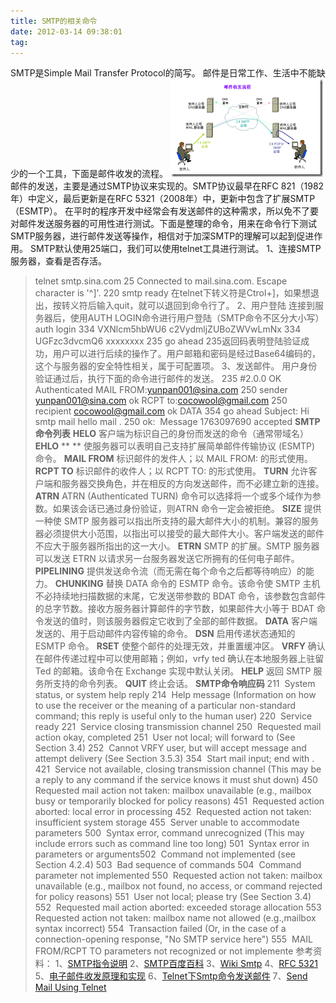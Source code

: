 ```yaml
---
title: SMTP的相关命令
date: 2012-03-14 09:38:01
tag: 
---
```


SMTP是Simple Mail Transfer Protocol的简写。
邮件是日常工作、生活中不能缺少的一个工具，下面是邮件收发的流程。
[![](./20120314-smtp-command/201203140938068432.png)](http://images.cnblogs.com/cnblogs_com/cocowool/201203/201203140938066513.png)
邮件的发送，主要是通过SMTP协议来实现的。SMTP协议最早在RFC 821（1982年）中定义，最后更新是在RFC 5321（2008年）中，更新中包含了扩展SMTP（ESMTP）。
在平时的程序开发中经常会有发送邮件的这种需求，所以免不了要对邮件发送服务器的可用性进行测试。下面是整理的命令，用来在命令行下测试SMTP服务器，进行邮件发送等操作，相信对于加深SMTP的理解可以起到促进作用。
SMTP默认使用25端口，我们可以使用telnet工具进行测试。
1、连接SMTP服务器，查看是否存活。

>telnet smtp.sina.com 25
>Connected to mail.sina.com.
>Escape character is '^]'.
>220 smtp ready
在telnet下转义符是Ctrol+]，如果想退出，按转义符后输入quit，就可以退回到命令行了。
2、用户登陆
连接到服务器后，使用AUTH LOGIN命令进行用户登陆（SMTP命令不区分大小写）
>auth login
>334 VXNlcm5hbWU6
>c2VydmljZUBoZWVwLmNx
>334 UGFzc3dvcmQ6
>xxxxxxxx
>235 go ahead
235返回码表明登陆验证成功，用户可以进行后续的操作了。用户邮箱和密码是经过Base64编码的，这个与服务器的安全特性相关，属于可配置项。
3、发送邮件。
用户身份验证通过后，执行下面的命令进行邮件的发送。
>235 #2.0.0 OK Authenticated
>MAIL FROM:[yunpan001@sina.com](mailto:yunpan001@sina.com)
>250 sender <yunpan001@sina.com> ok
>RCPT to:[cocowool@gmail.com](mailto:cocowool@gmail.com)
>250 recipient <cocowool@gmail.com> ok
>DATA
>354 go ahead
>Subject: Hi smtp mail
>hello mail
>.
>250 ok:  Message 1763097690 accepted
**SMTP命令列表**
**HELO**
客户端为标识自己的身份而发送的命令（通常带域名）
**EHLO**
**
**
使服务器可以表明自己支持扩展简单邮件传输协议 (ESMTP) 命令。
**MAIL FROM**
标识邮件的发件人；以 MAIL FROM: 的形式使用。
**RCPT TO**
标识邮件的收件人；以 RCPT TO: 的形式使用。
**TURN**
允许客户端和服务器交换角色，并在相反的方向发送邮件，而不必建立新的连接。
**ATRN**
ATRN (Authenticated TURN) 命令可以选择将一个或多个域作为参数。如果该会话已通过身份验证，则ATRN 命令一定会被拒绝。
**SIZE**
提供一种使 SMTP 服务器可以指出所支持的最大邮件大小的机制。兼容的服务器必须提供大小范围，以指出可以接受的最大邮件大小。客户端发送的邮件不应大于服务器所指出的这一大小。
**ETRN**
SMTP 的扩展。SMTP 服务器可以发送 ETRN 以请求另一台服务器发送它所拥有的任何电子邮件。
**PIPELINING**
提供发送命令流（而无需在每个命令之后都等待响应）的能力。
**CHUNKING**
替换 DATA 命令的 ESMTP 命令。该命令使 SMTP 主机不必持续地扫描数据的末尾，它发送带参数的 BDAT 命令，该参数包含邮件的总字节数。接收方服务器计算邮件的字节数，如果邮件大小等于 BDAT 命令发送的值时，则该服务器假定它收到了全部的邮件数据。
**DATA**
客户端发送的、用于启动邮件内容传输的命令。
**DSN**
启用传递状态通知的 ESMTP 命令。
**RSET**
使整个邮件的处理无效，并重置缓冲区。
**VRFY**
确认在邮件传递过程中可以使用邮箱；例如，vrfy ted 确认在本地服务器上驻留 Ted 的邮箱。该命令在 Exchange 实现中默认关闭。
**HELP**
返回 SMTP 服务所支持的命令列表。
**QUIT**
终止会话。
**SMTP命令响应码**
211  System status, or system help reply
214  Help message (Information on how to use the receiver or the meaning of a particular non-standard command; this reply is useful only to the human user)
220  <domain> Service ready
221  <domain> Service closing transmission channel
250  Requested mail action okay, completed
251  User not local; will forward to <forward-path> (See Section 3.4)
252  Cannot VRFY user, but will accept message and attempt delivery (See Section 3.5.3)
354  Start mail input; end with <CRLF>.<CRLF>
421  <domain> Service not available, closing transmission channel (This may be a reply to any command if the service knows it must shut down)
450  Requested mail action not taken: mailbox unavailable (e.g., mailbox busy or temporarily blocked for policy reasons)
451  Requested action aborted: local error in processing
452  Requested action not taken: insufficient system storage
455  Server unable to accommodate parameters
500  Syntax error, command unrecognized (This may include errors such as command line too long)
501  Syntax error in parameters or arguments502  Command not implemented (see Section 4.2.4)
503  Bad sequence of commands
504  Command parameter not implemented
550  Requested action not taken: mailbox unavailable (e.g., mailbox not found, no access, or command rejected for policy reasons)
551  User not local; please try <forward-path> (See Section 3.4)
552  Requested mail action aborted: exceeded storage allocation
553  Requested action not taken: mailbox name not allowed (e.g.,mailbox syntax incorrect)
554  Transaction failed (Or, in the case of a connection-opening response, "No SMTP service here")
555  MAIL FROM/RCPT TO parameters not recognized or not implemente
参考资料：
1、[SMTP指令说明](http://blog.donews.com/Shan/page/17)
2、[SMTP百度百科](http://baike.baidu.com/view/5450.htm)
3、[Wiki Smtp](http://en.wikipedia.org/wiki/Simple_Mail_Transfer_Protocol)
4、[RFC 5321](http://tools.ietf.org/html/rfc5321)
5、[电子邮件收发原理和实现](http://univasity.iteye.com/blog/1173296)
6、[Telnet下Smtp命令发送邮件](http://compig.net/blog/?p=5)
7、[Send Mail Using Telnet](http://www.yuki-onna.co.uk/email/smtp.html)












